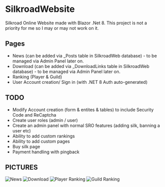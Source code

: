 # SilkroadWebsite

Silkroad Online Website made with Blazor .Net 8. This project is not a priority for me so I may or may not work on it.

<h2>Pages</h2>

* News (can be added via _Posts table in SilkroadWeb database) - to be managed via Admin Panel later on.
* Download (can be added via _DownloadLinks table in SilkroadWeb database) - to be managed via Admin Panel later on.
* Ranking (Player & Guild)
* User Account creation/ Sign in (with .NET 8 Auth auto-generated)

<h2>TODO</h2>

* Modify Account creation (form & entites & tables) to include Security Code and ReCaptcha
* Create user roles (admin / user)
* Create an admin panel with normal SRO features (adding silk, banning a user etc)
* Ability to add custom rankings
* Ability to add custom pages
* Buy silk page
* Payment handling with pingback

<h2>PICTURES</h2>

![News](https://i.imgur.com/WLezJPv.png)
![Download](https://i.imgur.com/5goRyzF.png)
![Player Ranking](https://i.imgur.com/Sms4NcN.png)
![Guild Ranking](https://i.imgur.com/TClmSTq.png)

